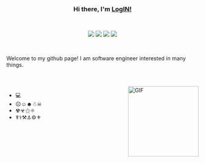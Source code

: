 <div align="center">
<h3> Hi there, I'm <a href="http://ivantomic.com">LogIN!</a> </h3>
<br />

![](https://img.shields.io/badge/OS-Linux-informational?style=flat-square&logo=linux&logoColor=white&color=fcc624)
![](https://img.shields.io/badge/Shell-zsh-informational?style=flat-square&logo=gnu-bash&logoColor=white&color=a42e2b)
![](https://img.shields.io/badge/Editor-Sublime-informational?style=flat-square&logo=neovim&logoColor=white&color=57a143)
![](https://img.shields.io/badge/Philosophy-FOSS-informational?style=flat-square&logo=docker&logoColor=white&color=2496ed)
</div>

<br />

Welcome to my github page! I am software engineer interested in many things.

<br />
<br />

<img align="right" height="185" alt="GIF" src="https://media.tenor.com/images/1b841115df8c24772cac95398cc07c6a/tenor.gif"/>

- 💻
- ☹☺☻☃☠
- ☢☣⚝⚛
- ☤⚕⚒⚓⚙⚜

